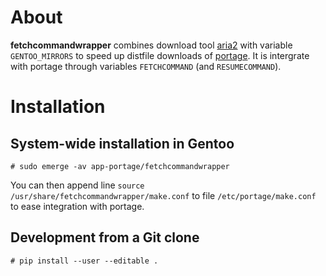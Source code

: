 # About

**fetchcommandwrapper** combines
download tool [aria2](https://aria2.github.io/)
with variable `GENTOO_MIRRORS`
to speed up distfile downloads of [portage](https://wiki.gentoo.org/wiki/Portage).
It is intergrate with portage
through variables `FETCHCOMMAND` (and `RESUMECOMMAND`).


# Installation

## System-wide installation in Gentoo

```console
# sudo emerge -av app-portage/fetchcommandwrapper
```
You can then append line `source /usr/share/fetchcommandwrapper/make.conf`
to file `/etc/portage/make.conf` to ease integration with portage.


## Development from a Git clone

```console
# pip install --user --editable .
```
